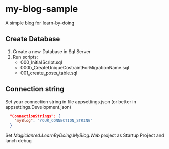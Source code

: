 # my-blog-sample  
A simple blog for learn-by-doing  

## Create Database  
1. Create a new Database in Sql Server  
2. Run scripts:  
	- 000_InitialScript.sql  
	- 000b_CreateUniqueCostraintForMigrationName.sql  
	- 001_create_posts_table.sql  

## Connection string
Set your connection string in file appsettings.json (or better in appsettings.Development.json)
```json
  "ConnectionStrings": {
    "myBlog": "YOUR_CONNECTION_STRING"
  }
```

Set *Magicianred.LearnByDoing.MyBlog.Web* project as Startup Project and lanch debug  